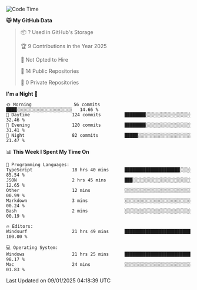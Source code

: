 <!--START_SECTION:waka-->
![Code Time](http://img.shields.io/badge/Code%20Time-6%2C504%20hrs%208%20mins-blue)

**🐱 My GitHub Data** 

> 📦 ? Used in GitHub's Storage 
 > 
> 🏆 9 Contributions in the Year 2025
 > 
> 🚫 Not Opted to Hire
 > 
> 📜 14 Public Repositories 
 > 
> 🔑 0 Private Repositories 
 > 
**I'm a Night 🦉** 

```text
🌞 Morning                56 commits          ████░░░░░░░░░░░░░░░░░░░░░   14.66 % 
🌆 Daytime                124 commits         ████████░░░░░░░░░░░░░░░░░   32.46 % 
🌃 Evening                120 commits         ████████░░░░░░░░░░░░░░░░░   31.41 % 
🌙 Night                  82 commits          █████░░░░░░░░░░░░░░░░░░░░   21.47 % 
```


📊 **This Week I Spent My Time On** 

```text
💬 Programming Languages: 
TypeScript               18 hrs 40 mins      █████████████████████░░░░   85.54 % 
JSON                     2 hrs 45 mins       ███░░░░░░░░░░░░░░░░░░░░░░   12.65 % 
Other                    12 mins             ░░░░░░░░░░░░░░░░░░░░░░░░░   00.99 % 
Markdown                 3 mins              ░░░░░░░░░░░░░░░░░░░░░░░░░   00.24 % 
Bash                     2 mins              ░░░░░░░░░░░░░░░░░░░░░░░░░   00.19 % 

🔥 Editors: 
Windsurf                 21 hrs 49 mins      █████████████████████████   100.00 % 

💻 Operating System: 
Windows                  21 hrs 25 mins      █████████████████████████   98.17 % 
Mac                      24 mins             ░░░░░░░░░░░░░░░░░░░░░░░░░   01.83 % 
```


 Last Updated on 09/01/2025 04:18:39 UTC
<!--END_SECTION:waka-->

